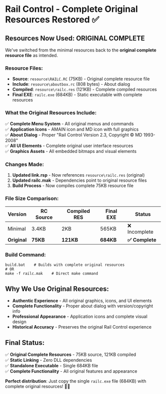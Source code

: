 # Rail Control - Complete Original Resources Restored ✅

## Resources Now Used: ORIGINAL COMPLETE
We've switched from the minimal resources back to the **original complete resource file** as intended.

### Resource Files:
- **Source**: `resource\RAILC.RC` (75KB) - Original complete resource file
- **Include**: `resource\aboutbox.rc` (808 bytes) - About dialog  
- **Compiled**: `resource\railc.res` (121KB) - Complete compiled resources
- **Final EXE**: `railc.exe` (684KB) - Static executable with complete resources

### What the Original Resources Include:
✅ **Complete Menu System** - All original menus and commands  
✅ **Application Icons** - AMAIN icon and MD icon with full graphics  
✅ **About Dialog** - Proper "Rail Control Version 2.3, Copyright © MD 1993-2008"  
✅ **All UI Elements** - Complete original user interface resources  
✅ **Graphics Assets** - All embedded bitmaps and visual elements  

### Changes Made:
1. **Updated link.rsp** - Now references `resource\railc.res` (original)  
2. **Updated railc.mak** - Dependencies point to original resource files  
3. **Build Process** - Now compiles complete 75KB resource file  

### File Size Comparison:
| Version | RC Source | Compiled RES | Final EXE | Status |
|---------|-----------|--------------|-----------|---------|
| Minimal | 3.4KB | 2KB | 565KB | ❌ Incomplete |
| **Original** | **75KB** | **121KB** | **684KB** | **✅ Complete** |

### Build Command:
```batch
build.bat    # Builds with complete original resources
# OR
make -f railc.mak    # Direct make command
```

## Why We Use Original Resources:
- **Authentic Experience** - All original graphics, icons, and UI elements
- **Complete Functionality** - Proper about dialog with version/copyright info  
- **Professional Appearance** - Application icons and complete visual design
- **Historical Accuracy** - Preserves the original Rail Control experience

## Final Status:
✅ **Original Complete Resources** - 75KB source, 121KB compiled  
✅ **Static Linking** - Zero DLL dependencies  
✅ **Standalone Executable** - Single 684KB file  
✅ **Complete Functionality** - All original features and appearance  

**Perfect distribution**: Just copy the single `railc.exe` file (684KB) with complete original resources! 🚂✨
